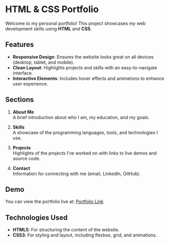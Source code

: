 # HTML & CSS Portfolio

Welcome to my personal portfolio! This project showcases my web development skills using **HTML** and **CSS**.

## Features

- **Responsive Design**: Ensures the website looks great on all devices (desktop, tablet, and mobile).  
- **Clean Layout**: Highlights projects and skills with an easy-to-navigate interface.  
- **Interactive Elements**: Includes hover effects and animations to enhance user experience.

## Sections

1. **About Me**  
   A brief introduction about who I am, my education, and my goals.  

2. **Skills**  
   A showcase of the programming languages, tools, and technologies I use.  

3. **Projects**  
   Highlights of the projects I’ve worked on with links to live demos and source code.  

4. **Contact**  
   Information for connecting with me (email, LinkedIn, GitHub).

## Demo

You can view the portfolio live at: [Portfolio Link](https://html-css-portfolio-five.vercel.app/)

## Technologies Used

- **HTML5**: For structuring the content of the website.  
- **CSS3**: For styling and layout, including flexbox, grid, and animations.  
